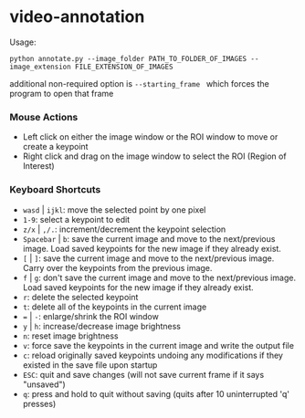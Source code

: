 # video-annotation
 

Usage:

```
python annotate.py --image_folder PATH_TO_FOLDER_OF_IMAGES --image_extension FILE_EXTENSION_OF_IMAGES
```

additional non-required option is ```--starting_frame ``` which forces the program to open that frame


### Mouse Actions
- Left click on either the image window or the ROI window to move or create a keypoint
- Right click and drag on the image window to select the ROI (Region of Interest)


### Keyboard Shortcuts
- ```wasd``` | ```ijkl```: move the selected point by one pixel
- ```1-9```: select a keypoint to edit
- ```z/x``` | ```,/.```: increment/decrement the keypoint selection
- ```Spacebar``` | ```b```: save the current image and move to the next/previous image. Load saved keypoints for the new image if they already exist.
- ```[``` | ```]```: save the current image and move to the next/previous image. Carry over the keypoints from the previous image.
- ```f``` | ```g```: don't save the current image and move to the next/previous image. Load saved keypoints for the new image if they already exist.
- ```r```: delete the selected keypoint
- ```t```: delete all of the keypoints in the current image
- ```=``` | ```-```: enlarge/shrink the ROI window
- ```y``` | ```h```: increase/decrease image brightness
- ```n```: reset image brightness
- ```v```: force save the keypoints in the current image and write the output file
- ```c```: reload originally saved keypoints undoing any modifications if they existed in the save file upon startup
- ```ESC```: quit and save changes (will not save current frame if it says "unsaved")
- ```q```: press and hold to quit without saving (quits after 10 uninterrupted 'q' presses)
